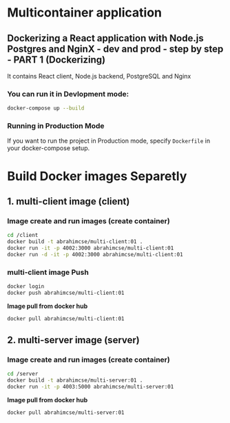 # Multicontainer application

## Dockerizing a React application with Node.js Postgres and NginX - dev and prod - step by step - PART 1 (Dockerizing)


It contains React client, Node.js backend, PostgreSQL and Nginx

### **You can run it in Devlopment mode:** 
```bash
docker-compose up --build 
```

### **Running in Production Mode**
If you want to run the project in Production mode, specify `Dockerfile` in your docker-compose setup.

# Build Docker images Separetly 

## 1. multi-client image (client)
### Image create and run images (create container)
```bash
cd /client
docker build -t abrahimcse/multi-client:01 .
docker run -it -p 4002:3000 abrahimcse/multi-client:01
docker run -d -it -p 4002:3000 abrahimcse/multi-client:01
```
### multi-client image Push
```bash
docker login
docker push abrahimcse/multi-client:01
```
**Image pull from docker hub**
```bash
docker pull abrahimcse/multi-client:01
```

## 2. multi-server image (server)
### Image create and run images (create container) 
```bash 
cd /server
docker build -t abrahimcse/multi-server:01 .
docker run -it -p 4003:5000 abrahimcse/multi-server:01
```
**Image pull from docker hub**
```bash
docker pull abrahimcse/multi-server:01
```

